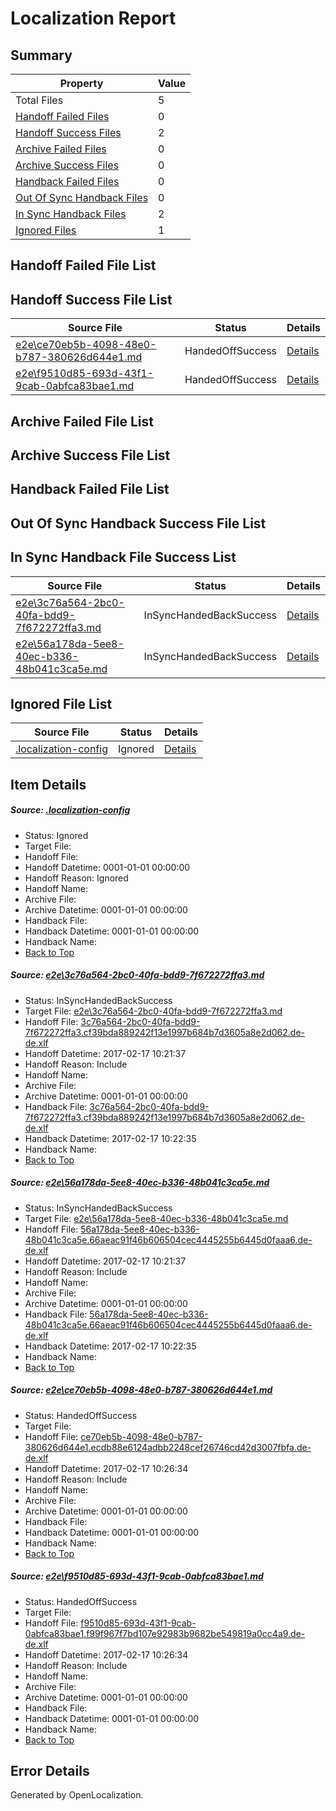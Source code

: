 # <a name='report-top'></a> Localization Report

## Summary
 Property | Value 
 -------- | ----- 
 Total Files | 5
[ Handoff Failed Files ](#handoff-failed-list)| 0
[ Handoff Success Files ](#handoff-success-list)| 2
[ Archive Failed Files ](#archive-failed-list)| 0
[ Archive Success Files ](#archive-success-list)| 0
[ Handback Failed Files ](#handback-failed-list)| 0
[ Out Of Sync Handback Files ](#outofsync-handback-success-list)| 0
[ In Sync Handback Files ](#insync-handback-success-list)| 2
[ Ignored Files ](#ignored-list)| 1

## <a name='handoff-failed-list'></a> Handoff Failed File List

## <a name='handoff-success-list'></a> Handoff Success File List
 Source File | Status | Details 
 ----------- | ------ | ------- 
 [e2e\ce70eb5b-4098-48e0-b787-380626d644e1.md](https://github.com/OpenLocalizationTestOrg/ol-test0/blob/0038af952a9cc1f8d0d4e9a081e2ea0b728b9f17/e2e/ce70eb5b-4098-48e0-b787-380626d644e1.md) | HandedOffSuccess | [Details](#b618c84c9f50640a2db2cb7ff2565cbdd5bf13a33)
 [e2e\f9510d85-693d-43f1-9cab-0abfca83bae1.md](https://github.com/OpenLocalizationTestOrg/ol-test0/blob/0038af952a9cc1f8d0d4e9a081e2ea0b728b9f17/e2e/f9510d85-693d-43f1-9cab-0abfca83bae1.md) | HandedOffSuccess | [Details](#65b45f4bada080f5ad8f2f6bce4bcc9866a392864)

## <a name='archive-failed-list'></a> Archive Failed File List

## <a name='archive-success-list'></a> Archive Success File List

## <a name='handback-failed-list'></a> Handback Failed File List

## <a name='outofsync-handback-success-list'></a> Out Of Sync Handback Success File List

## <a name='insync-handback-success-list'></a> In Sync Handback File Success List
 Source File | Status | Details 
 ----------- | ------ | ------- 
 [e2e\3c76a564-2bc0-40fa-bdd9-7f672272ffa3.md](https://github.com/OpenLocalizationTestOrg/ol-test0/blob/22c6efe221dbb63e8e304370850661200f83e506/e2e/3c76a564-2bc0-40fa-bdd9-7f672272ffa3.md) | InSyncHandedBackSuccess | [Details](#5bd162ba3c95588b45051250358b86a5a0060ed11)
 [e2e\56a178da-5ee8-40ec-b336-48b041c3ca5e.md](https://github.com/OpenLocalizationTestOrg/ol-test0/blob/22c6efe221dbb63e8e304370850661200f83e506/e2e/56a178da-5ee8-40ec-b336-48b041c3ca5e.md) | InSyncHandedBackSuccess | [Details](#c7299121af3dcfee4b90d777b554f09b1b1584382)

## <a name='ignored-list'></a> Ignored File List
 Source File | Status | Details 
 ----------- | ------ | ------- 
 [.localization-config](https://github.com/OpenLocalizationTestOrg/ol-test0/blob/0038af952a9cc1f8d0d4e9a081e2ea0b728b9f17/.localization-config) | Ignored | [Details](#cb0632cf59c1387fc1742bfb9fa3c47f87e2e5c90)

## Item Details
##### <a name='cb0632cf59c1387fc1742bfb9fa3c47f87e2e5c90'></a> Source: [.localization-config](https://github.com/OpenLocalizationTestOrg/ol-test0/blob/0038af952a9cc1f8d0d4e9a081e2ea0b728b9f17/.localization-config)
* Status: Ignored
* Target File: 
* Handoff File: 
* Handoff Datetime: 0001-01-01 00:00:00
* Handoff Reason: Ignored
* Handoff Name: 
* Archive File: 
* Archive Datetime: 0001-01-01 00:00:00
* Handback File: 
* Handback Datetime: 0001-01-01 00:00:00
* Handback Name: 
* [Back to Top](#report-top)

##### <a name='5bd162ba3c95588b45051250358b86a5a0060ed11'></a> Source: [e2e\3c76a564-2bc0-40fa-bdd9-7f672272ffa3.md](https://github.com/OpenLocalizationTestOrg/ol-test0/blob/22c6efe221dbb63e8e304370850661200f83e506/e2e/3c76a564-2bc0-40fa-bdd9-7f672272ffa3.md)
* Status: InSyncHandedBackSuccess
* Target File: [e2e\3c76a564-2bc0-40fa-bdd9-7f672272ffa3.md](https://github.com/OpenLocalizationTestOrg/ol-test4-dede/blob/53948256559caa7e5257d61ef5881dca3c79c539/e2e/3c76a564-2bc0-40fa-bdd9-7f672272ffa3.md)
* Handoff File: [3c76a564-2bc0-40fa-bdd9-7f672272ffa3.cf39bda889242f13e1997b684b7d3605a8e2d062.de-de.xlf](https://github.com/OpenLocalizationTestOrg/ol-test4-handoff/blob/7928aa3f9aba8c6d3f5ef379bcdb61defe20e9dc/ol-handoff/OpenLocalizationTestOrg/ol-test4-dede/xinjiang/high/3c76a564-2bc0-40fa-bdd9-7f672272ffa3.cf39bda889242f13e1997b684b7d3605a8e2d062.de-de.xlf)
* Handoff Datetime: 2017-02-17 10:21:37
* Handoff Reason: Include
* Handoff Name: 
* Archive File: 
* Archive Datetime: 0001-01-01 00:00:00
* Handback File: [3c76a564-2bc0-40fa-bdd9-7f672272ffa3.cf39bda889242f13e1997b684b7d3605a8e2d062.de-de.xlf](https://github.com/OpenLocalizationTestOrg/ol-test4-handback/blob/7de8aa1b4781da00a0333d9dbc002bc633d7529e/ol-handback/OpenLocalizationTestOrg/ol-test4-dede/xinjiang/high/3c76a564-2bc0-40fa-bdd9-7f672272ffa3.cf39bda889242f13e1997b684b7d3605a8e2d062.de-de.xlf)
* Handback Datetime: 2017-02-17 10:22:35
* Handback Name: 
* [Back to Top](#report-top)

##### <a name='c7299121af3dcfee4b90d777b554f09b1b1584382'></a> Source: [e2e\56a178da-5ee8-40ec-b336-48b041c3ca5e.md](https://github.com/OpenLocalizationTestOrg/ol-test0/blob/22c6efe221dbb63e8e304370850661200f83e506/e2e/56a178da-5ee8-40ec-b336-48b041c3ca5e.md)
* Status: InSyncHandedBackSuccess
* Target File: [e2e\56a178da-5ee8-40ec-b336-48b041c3ca5e.md](https://github.com/OpenLocalizationTestOrg/ol-test4-dede/blob/53948256559caa7e5257d61ef5881dca3c79c539/e2e/56a178da-5ee8-40ec-b336-48b041c3ca5e.md)
* Handoff File: [56a178da-5ee8-40ec-b336-48b041c3ca5e.66aeac91f46b606504cec4445255b6445d0faaa6.de-de.xlf](https://github.com/OpenLocalizationTestOrg/ol-test4-handoff/blob/7928aa3f9aba8c6d3f5ef379bcdb61defe20e9dc/ol-handoff/OpenLocalizationTestOrg/ol-test4-dede/xinjiang/high/56a178da-5ee8-40ec-b336-48b041c3ca5e.66aeac91f46b606504cec4445255b6445d0faaa6.de-de.xlf)
* Handoff Datetime: 2017-02-17 10:21:37
* Handoff Reason: Include
* Handoff Name: 
* Archive File: 
* Archive Datetime: 0001-01-01 00:00:00
* Handback File: [56a178da-5ee8-40ec-b336-48b041c3ca5e.66aeac91f46b606504cec4445255b6445d0faaa6.de-de.xlf](https://github.com/OpenLocalizationTestOrg/ol-test4-handback/blob/7de8aa1b4781da00a0333d9dbc002bc633d7529e/ol-handback/OpenLocalizationTestOrg/ol-test4-dede/xinjiang/high/56a178da-5ee8-40ec-b336-48b041c3ca5e.66aeac91f46b606504cec4445255b6445d0faaa6.de-de.xlf)
* Handback Datetime: 2017-02-17 10:22:35
* Handback Name: 
* [Back to Top](#report-top)

##### <a name='b618c84c9f50640a2db2cb7ff2565cbdd5bf13a33'></a> Source: [e2e\ce70eb5b-4098-48e0-b787-380626d644e1.md](https://github.com/OpenLocalizationTestOrg/ol-test0/blob/0038af952a9cc1f8d0d4e9a081e2ea0b728b9f17/e2e/ce70eb5b-4098-48e0-b787-380626d644e1.md)
* Status: HandedOffSuccess
* Target File: 
* Handoff File: [ce70eb5b-4098-48e0-b787-380626d644e1.ecdb88e6124adbb2248cef26746cd42d3007fbfa.de-de.xlf](https://github.com/OpenLocalizationTestOrg/ol-test4-handoff/blob/2694d4b97aa1b44085fea0662abec47c7f6ecd48/ol-handoff/OpenLocalizationTestOrg/ol-test4-dede/xinjiang/high/ce70eb5b-4098-48e0-b787-380626d644e1.ecdb88e6124adbb2248cef26746cd42d3007fbfa.de-de.xlf)
* Handoff Datetime: 2017-02-17 10:26:34
* Handoff Reason: Include
* Handoff Name: 
* Archive File: 
* Archive Datetime: 0001-01-01 00:00:00
* Handback File: 
* Handback Datetime: 0001-01-01 00:00:00
* Handback Name: 
* [Back to Top](#report-top)

##### <a name='65b45f4bada080f5ad8f2f6bce4bcc9866a392864'></a> Source: [e2e\f9510d85-693d-43f1-9cab-0abfca83bae1.md](https://github.com/OpenLocalizationTestOrg/ol-test0/blob/0038af952a9cc1f8d0d4e9a081e2ea0b728b9f17/e2e/f9510d85-693d-43f1-9cab-0abfca83bae1.md)
* Status: HandedOffSuccess
* Target File: 
* Handoff File: [f9510d85-693d-43f1-9cab-0abfca83bae1.f99f967f7bd107e92983b9682be549819a0cc4a9.de-de.xlf](https://github.com/OpenLocalizationTestOrg/ol-test4-handoff/blob/2694d4b97aa1b44085fea0662abec47c7f6ecd48/ol-handoff/OpenLocalizationTestOrg/ol-test4-dede/xinjiang/high/f9510d85-693d-43f1-9cab-0abfca83bae1.f99f967f7bd107e92983b9682be549819a0cc4a9.de-de.xlf)
* Handoff Datetime: 2017-02-17 10:26:34
* Handoff Reason: Include
* Handoff Name: 
* Archive File: 
* Archive Datetime: 0001-01-01 00:00:00
* Handback File: 
* Handback Datetime: 0001-01-01 00:00:00
* Handback Name: 
* [Back to Top](#report-top)


## Error Details

Generated by OpenLocalization.
